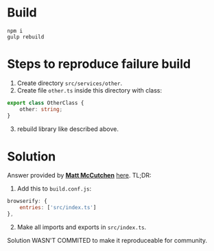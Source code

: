 # Build

```
npm i
gulp rebuild
```

# Steps to reproduce failure build

1. Create directory `src/services/other`.
2. Create file `other.ts` inside this directory with class:
```ts
export class OtherClass {
    other: string;
}
```
3. rebuild library like described above.

# Solution

Answer provided by [**Matt McCutchen**](https://stackoverflow.com/users/4468617/matt-mccutchen) [here](https://stackoverflow.com/questions/52204725/typescript-how-to-extend-class-from-ts-compiled-library).
TL;DR:
1. Add this to `build.conf.js`:
```js
browserify: {
    entries: ['src/index.ts']
},
```
2. Make all imports and exports in `src/index.ts`.

Solution WASN'T COMMITED to make it reproduceable for community.
